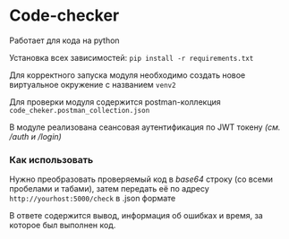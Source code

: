 # Code-checker

Работает для кода на python

Установка всех зависимостей:
`pip install -r requirements.txt`

Для корректного запуска модуля необходимо создать новое виртуальное окружение
с названием `venv2` 

Для проверки модуля содержится postman-коллекция `code_cheker.postman_collection.json`

В модуле реализована сеансовая аутентификация по JWT токену _(см. /auth и /login)_

### Как использовать

Нужно преобразовать проверяемый код в _base64_ строку (со всеми пробелами и табами),
затем передать её по адресу `http://yourhost:5000/check` в .json формате

В ответе содержится вывод, информация об ошибках и время, 
за которое был выполнен код.


